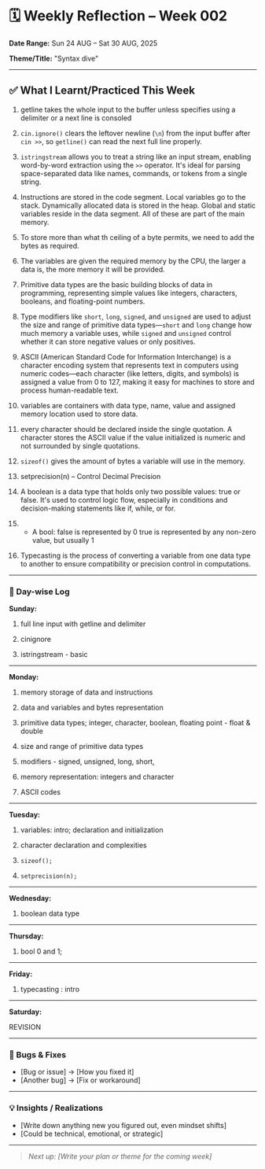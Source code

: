 # 🗓️ Weekly Reflection – Week 002

**Date Range:** Sun 24 AUG – Sat 30 AUG, 2025

**Theme/Title:** "Syntax dive"

---

## ✅ What I Learnt/Practiced This Week

1. getline takes the whole input to the buffer unless specifies using a delimiter or a next line is consoled

2. `cin.ignore()` clears the leftover newline (`\n`) from the input buffer after `cin >>`, so `getline()` can read the next full line properly.

3. `istringstream` allows you to treat a string like an input stream, enabling word-by-word extraction using the `>>` operator. It's ideal for parsing space-separated data like names, commands, or tokens from a single string.

4. Instructions are stored in the code segment. Local variables go to the stack. Dynamically allocated data is stored in the heap. Global and static variables reside in the data segment. All of these are part of the main memory.

5. To store more than what th ceiling of a byte permits, we need to add the bytes as required.

6. The variables are given the required memory by the CPU, the larger a data is, the more memory it will be provided.

7. Primitive data types are the basic building blocks of data in programming, representing simple values like integers, characters, booleans, and floating-point numbers.

8. Type modifiers like `short`, `long`, `signed`, and `unsigned` are used to adjust the size and range of primitive data types—`short` and `long` change how much memory a variable uses, while `signed` and `unsigned` control whether it can store negative values or only positives.

9. ASCII (American Standard Code for Information Interchange) is a character encoding system that represents text in computers using numeric codes—each character (like letters, digits, and symbols) is assigned a value from 0 to 127, making it easy for machines to store and process human-readable text.

10. variables are containers with data type, name, value and assigned memory location used to store data.

11. every character should be declared inside the single quotation. A character stores the ASCII value if the value initialized is numeric and not surrounded by single quotations.

12. `sizeof()` gives the amount of bytes a variable will use in the memory.

13. setprecision(n) – Control Decimal Precision

14. A boolean is a data type that holds only two possible values: true or false. It's used to control logic flow, especially in conditions and decision-making statements like if, while, or for.

15. - A bool:
            false is represented by 0
            true is represented by any non-zero value, but usually 1

16. Typecasting is the process of converting a variable from one data type to another to ensure compatibility or precision control in computations.

---

### 📆 Day-wise Log

**Sunday:**

1. full line input with getline and delimiter

2. cinignore

3. istringstream - basic

---

**Monday:**  

1. memory storage of data and instructions

2. data and variables and bytes representation

3. primitive data types; integer, character, boolean, floating point - float & double

4. size and range of primitive data types

5. modifiers - signed, unsigned, long, short,

6. memory representation: integers and character

7. ASCII codes

---

**Tuesday:**  

1. variables: intro; declaration and initialization

2. character declaration and complexities

3. `sizeof();`

4. `setprecision(n);`

---

**Wednesday:**  

1. boolean data type

---

**Thursday:**  

1. bool 0 and 1;

---

**Friday:**  

1. typecasting : intro

---

**Saturday:**  

REVISION

---

### 🧩 Bugs & Fixes

- [Bug or issue] → [How you fixed it]  
- [Another bug] → [Fix or workaround]

---

### 💡 Insights / Realizations

- [Write down anything new you figured out, even mindset shifts]
- [Could be technical, emotional, or strategic]

---

> _Next up: [Write your plan or theme for the coming week]_
